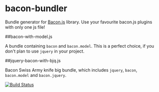 bacon-bundler
=============

Bundle generator for [Bacon.js](https://github.com/baconjs/bacon.js) library. 
Use your favourite bacon.js plugins with only one js file!

##bacon-with-model.js

A bundle containing `bacon` and `bacon.model`. This is a perfect choice, if you don't plan to use `jquery` in your project.

##jquery-bacon-with-bjq.js

Bacon Swiss Army knife big bundle, which includes `jquery`, `bacon`, `bacon.model` and `bacon.jquery`.

[![Build Status](https://api.travis-ci.org/wolfflow/bacon.bundler.png)](https://travis-ci.org/wolfflow/bacon.bundler)